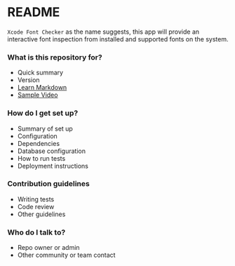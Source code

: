 # README #

`Xcode Font Checker` as the name suggests, this app will provide an interactive font inspection from installed and supported fonts on the system.

### What is this repository for? ###

* Quick summary
* Version
* [Learn Markdown](https://bitbucket.org/tutorials/markdowndemo)
* [Sample Video](https://youtu.be/JZ-fMyq1ito)

### How do I get set up? ###

* Summary of set up
* Configuration
* Dependencies
* Database configuration
* How to run tests
* Deployment instructions

### Contribution guidelines ###

* Writing tests
* Code review
* Other guidelines

### Who do I talk to? ###

* Repo owner or admin
* Other community or team contact